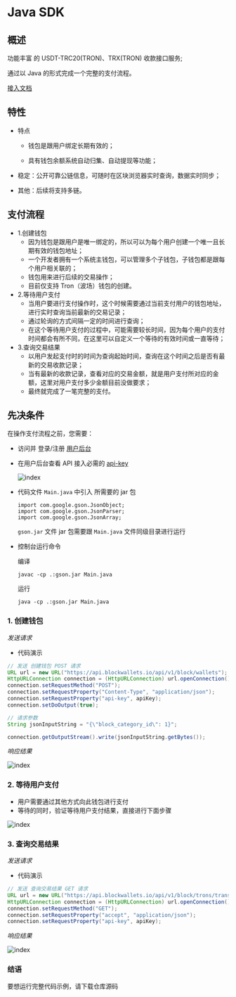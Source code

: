 # Java SDK

## 概述

功能丰富 的 USDT-TRC20(TRON)、TRX(TRON) 收款接口服务;

通过以 Java 的形式完成一个完整的支付流程。

[接入文档](https://blockwallets.io/docs/api)

## 特性

- 特点

  - 钱包是跟用户绑定长期有效的；

  - 具有钱包余额系统自动归集、自动提现等功能；

- 稳定：公开可靠公链信息，可随时在区块浏览器实时查询，数据实时同步；
- 其他：后续将支持多链。

## 支付流程

- 1.创建钱包
  - 因为钱包是跟用户是唯一绑定的，所以可以为每个用户创建一个唯一且长期有效的钱包地址；
  - 一个开发者拥有一个系统主钱包，可以管理多个子钱包，子钱包都是跟每个用户相关联的；
  - 钱包用来进行后续的交易操作；
  - 目前仅支持 Tron（波场）钱包的创建。
- 2.等待用户支付
  - 当用户要进行支付操作时，这个时候需要通过当前支付用户的钱包地址，进行实时查询当前最新的交易记录；
  - 通过轮询的方式间隔一定的时间进行查询；
  - 在这个等待用户支付的过程中，可能需要较长时间，因为每个用户的支付时间都会有所不同，在这里可以自定义一个等待的有效时间或一直等待；
- 3.查询交易结果
  - 以用户发起支付时的时间为查询起始时间，查询在这个时间之后是否有最新的交易收款记录；
  - 当有最新的收款记录，查看对应的交易金额，就是用户支付所对应的金额，这里对用户支付多少金额目前没做要求；
  - 最终就完成了一笔完整的支付。

## 先决条件

在操作支付流程之前，您需要：

- 访问并 登录/注册 [用户后台](https://blockwallets.io/auth/signin)

- 在用户后台查看 API 接入必需的 [api-key](https://blockwallets.io/account/apiKeys)

  ![index](https://raw.githubusercontent.com/blockwallets/public/main/images/wallet/api-key-page.png)

- 代码文件 `Main.java` 中引入 所需要的 jar 包

  ```
  import com.google.gson.JsonObject;
  import com.google.gson.JsonParser;
  import com.google.gson.JsonArray;
  ```

  `gson.jar` 文件 jar 包需要跟 `Main.java` 文件同级目录进行运行

- 控制台运行命令

  编译

  ```
  javac -cp .:gson.jar Main.java
  ```

  运行

  ```
  java -cp .:gson.jar Main.java
  ```

### 1. 创建钱包

_发送请求_

- 代码演示

```java
// 发送 创建钱包 POST 请求
URL url = new URL("https://api.blockwallets.io/api/v1/block/wallets");
HttpURLConnection connection = (HttpURLConnection) url.openConnection();
connection.setRequestMethod("POST");
connection.setRequestProperty("Content-Type", "application/json");
connection.setRequestProperty("api-key", apiKey);
connection.setDoOutput(true);

// 请求参数
String jsonInputString = "{\"block_category_id\": 1}";

connection.getOutputStream().write(jsonInputString.getBytes());
```

_响应结果_

![index](https://raw.githubusercontent.com/blockwallets/public/main/images/wallet/java/create_wallet.png)

### 2. 等待用户支付

- 用户需要通过其他方式向此钱包进行支付
- 等待的同时，验证等待用户支付结果，直接进行下面步骤

![index](https://raw.githubusercontent.com/blockwallets/public/main/images/wallet/java/wait_pay.png)

### 3. 查询交易结果

_发送请求_

- 代码演示

```java
// 发送 查询交易结果 GET 请求
URL url = new URL("https://api.blockwallets.io/api/v1/block/trons/transaction/record/gather?address=" + address + "&token_type=" + tokenType);
HttpURLConnection connection = (HttpURLConnection) url.openConnection();
connection.setRequestMethod("GET");
connection.setRequestProperty("accept", "application/json");
connection.setRequestProperty("api-key", apiKey);
```

_响应结果_

![index](https://raw.githubusercontent.com/blockwallets/public/main/images/wallet/java/query_results.png)

### 结语

要想运行完整代码示例，请下载仓库源码
